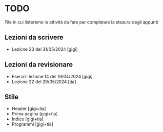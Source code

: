 # TODO

File in cui listeremo le attività da fare per completare la stesura degli appunti

## Lezioni da scrivere

- Lezione 23 del 31/05/2024 [gigi]

## Lezioni da revisionare

- Esercizi lezione 14 del 19/04/2024 [gigi]
- Lezione 22 del 29/05/2024 [tia]

## Stile

- Header [gigi+tia]
- Prima pagina [gigi+tia]
- Indice [gigi+tia]
- Programmi [gigi+tia]

